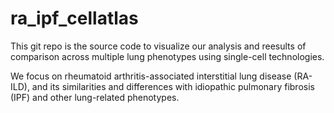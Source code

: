 # ra_ipf_cellatlas

This git repo is the source code to visualize our analysis and reesults of comparison across multiple lung phenotypes using single-cell technologies.

We focus on rheumatoid arthritis-associated interstitial lung disease (RA-ILD), and its similarities and differences with idiopathic pulmonary fibrosis (IPF) and other lung-related phenotypes.



